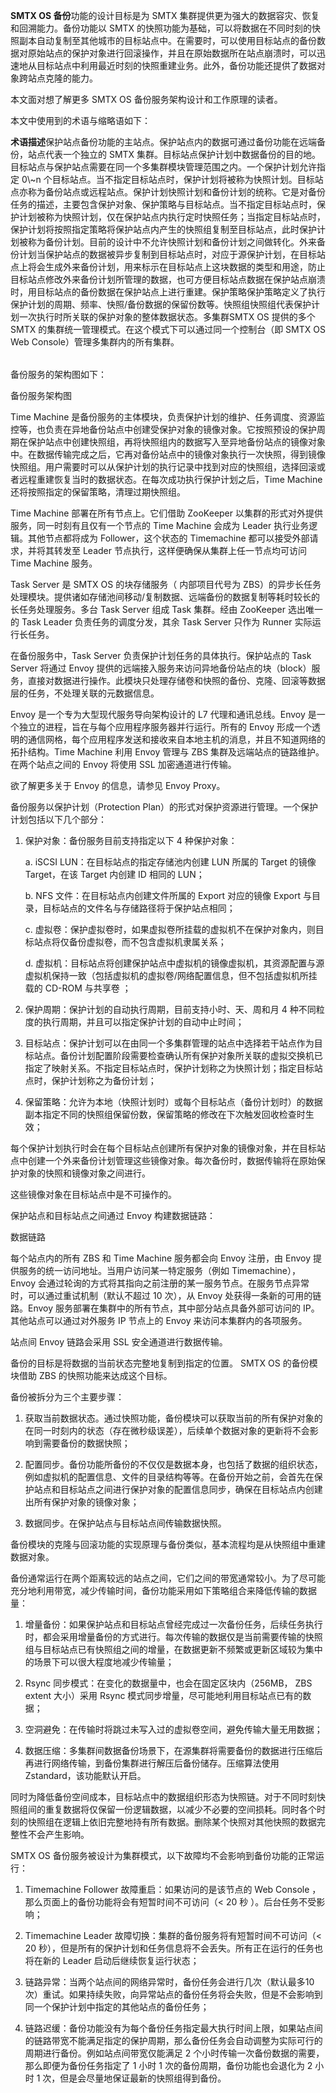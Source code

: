 <?xml version="1.0" encoding="UTF-8"?><?workdir /C:\Users\Admin\AppData\Local\Temp\temp20190704162511498?><?workdir-uri file:/C:/Users/Admin/AppData/Local/Temp/temp20190704162511498/?><?path2project ..\..\..\?><?path2project-uri ../../../?><?path2rootmap-uri ../../../?><topic xmlns:ditaarch="http://dita.oasis-open.org/architecture/2005/" xmlns:dita-ot="http://dita-ot.sourceforge.net/ns/201007/dita-ot" class="- topic/topic " ditaarch:DITAArchVersion="1.2" domains="(topic hi-d) (topic ut-d) (topic indexing-d) (topic hazard-d) (topic abbrev-d) (topic pr-d) (topic sw-d) (topic ui-d)" id="概述" xtrf="file:/d:/safehaven/content/concepts/backup-service-white-paper/backup-service-wp.md" xtrc="topic:1;182:3"><title class="- topic/title " xtrf="file:/d:/safehaven/content/concepts/backup-service-white-paper/backup-service-wp.md" xtrc="title:1;182:3">概述</title><prolog class="- topic/prolog " xtrf="file:/d:/safehaven/content/concepts/backup-service-white-paper/backup-service-wp.md" xtrc="prolog:1;182:3"><data class="- topic/data " name="BookShowToc" value="false" xtrf="file:/d:/safehaven/content/concepts/backup-service-white-paper/backup-service-wp.md" xtrc="data:1;182:3"/><data class="- topic/data " name="alias" value="[/concepts/backup-service-white-paper.md]" xtrf="file:/d:/safehaven/content/concepts/backup-service-white-paper/backup-service-wp.md" xtrc="data:2;182:3"/><data class="- topic/data " name="title" value="SMTX OS 备份服务白皮书" xtrf="file:/d:/safehaven/content/concepts/backup-service-white-paper/backup-service-wp.md" xtrc="data:3;182:3"/></prolog><body class="- topic/body " xtrf="file:/d:/safehaven/content/concepts/backup-service-white-paper/backup-service-wp.md" xtrc="body:1;182:3"><p class="- topic/p " xtrf="file:/d:/safehaven/content/concepts/backup-service-white-paper/backup-service-wp.md" xtrc="p:1;182:3"><b class="+ topic/ph hi-d/b " xtrf="file:/d:/safehaven/content/concepts/backup-service-white-paper/backup-service-wp.md" xtrc="b:1;182:3">SMTX OS 备份</b>功能的设计目标是为 SMTX 集群提供更为强大的数据容灾、恢复和回溯能力。备份功能以 SMTX 的快照功能为基础，可以将数据在不同时刻的快照副本自动复制至其他城市的目标站点中。在需要时，可以使用目标站点的备份数据对原始站点的保护对象进行回滚操作，并且在原始数据所在站点崩溃时，可以迅速地从目标站点中利用最近时刻的快照重建业务。此外，备份功能还提供了数据对象跨站点克隆的能力。</p></body><topic class="- topic/topic " ditaarch:DITAArchVersion="1.2" domains="(topic hi-d) (topic ut-d) (topic indexing-d) (topic hazard-d) (topic abbrev-d) (topic pr-d) (topic sw-d) (topic ui-d)" id="目标读者" xtrf="file:/d:/safehaven/content/concepts/backup-service-white-paper/backup-service-wp.md" xtrc="topic:2;182:3"><title class="- topic/title " xtrf="file:/d:/safehaven/content/concepts/backup-service-white-paper/backup-service-wp.md" xtrc="title:2;182:3">目标读者</title><body class="- topic/body " xtrf="file:/d:/safehaven/content/concepts/backup-service-white-paper/backup-service-wp.md" xtrc="body:2;182:3"><p class="- topic/p " xtrf="file:/d:/safehaven/content/concepts/backup-service-white-paper/backup-service-wp.md" xtrc="p:2;182:3">本文面对想了解更多 SMTX OS 备份服务架构设计和工作原理的读者。</p></body></topic><topic class="- topic/topic " ditaarch:DITAArchVersion="1.2" domains="(topic hi-d) (topic ut-d) (topic indexing-d) (topic hazard-d) (topic abbrev-d) (topic pr-d) (topic sw-d) (topic ui-d)" id="术语及缩略语" xtrf="file:/d:/safehaven/content/concepts/backup-service-white-paper/backup-service-wp.md" xtrc="topic:3;182:3"><title class="- topic/title " xtrf="file:/d:/safehaven/content/concepts/backup-service-white-paper/backup-service-wp.md" xtrc="title:3;182:3">术语及缩略语</title><body class="- topic/body " xtrf="file:/d:/safehaven/content/concepts/backup-service-white-paper/backup-service-wp.md" xtrc="body:3;182:3"><p class="- topic/p " xtrf="file:/d:/safehaven/content/concepts/backup-service-white-paper/backup-service-wp.md" xtrc="p:3;182:3">本文中使用到的术语与缩略语如下：</p><table class="- topic/table " xtrf="file:/d:/safehaven/content/concepts/backup-service-white-paper/backup-service-wp.md" xtrc="table:1;182:3"><tgroup class="- topic/tgroup " cols="2" xtrf="file:/d:/safehaven/content/concepts/backup-service-white-paper/backup-service-wp.md" xtrc="tgroup:1;182:3"><colspec class="- topic/colspec " colname="col1" xtrf="file:/d:/safehaven/content/concepts/backup-service-white-paper/backup-service-wp.md" xtrc="colspec:1;182:3"/><colspec class="- topic/colspec " colname="col2" xtrf="file:/d:/safehaven/content/concepts/backup-service-white-paper/backup-service-wp.md" xtrc="colspec:2;182:3"/><thead class="- topic/thead " xtrf="file:/d:/safehaven/content/concepts/backup-service-white-paper/backup-service-wp.md" xtrc="thead:1;182:3"><row class="- topic/row " xtrf="file:/d:/safehaven/content/concepts/backup-service-white-paper/backup-service-wp.md" xtrc="row:1;182:3"><entry class="- topic/entry " align="left" xtrf="file:/d:/safehaven/content/concepts/backup-service-white-paper/backup-service-wp.md" xtrc="entry:1;182:3"><b class="+ topic/ph hi-d/b " xtrf="file:/d:/safehaven/content/concepts/backup-service-white-paper/backup-service-wp.md" xtrc="b:2;182:3">术语</b></entry><entry class="- topic/entry " align="left" xtrf="file:/d:/safehaven/content/concepts/backup-service-white-paper/backup-service-wp.md" xtrc="entry:2;182:3"><b class="+ topic/ph hi-d/b " xtrf="file:/d:/safehaven/content/concepts/backup-service-white-paper/backup-service-wp.md" xtrc="b:3;182:3">描述</b></entry></row></thead><tbody class="- topic/tbody " xtrf="file:/d:/safehaven/content/concepts/backup-service-white-paper/backup-service-wp.md" xtrc="tbody:1;182:3"><row class="- topic/row " xtrf="file:/d:/safehaven/content/concepts/backup-service-white-paper/backup-service-wp.md" xtrc="row:2;182:3"><entry class="- topic/entry " align="left" xtrf="file:/d:/safehaven/content/concepts/backup-service-white-paper/backup-service-wp.md" xtrc="entry:3;182:3">保护站点</entry><entry class="- topic/entry " align="left" xtrf="file:/d:/safehaven/content/concepts/backup-service-white-paper/backup-service-wp.md" xtrc="entry:4;182:3">备份功能的主站点。保护站点内的数据可通过备份功能在远端备份，站点代表一个独立的 SMTX 集群。</entry></row><row class="- topic/row " xtrf="file:/d:/safehaven/content/concepts/backup-service-white-paper/backup-service-wp.md" xtrc="row:3;182:3"><entry class="- topic/entry " align="left" xtrf="file:/d:/safehaven/content/concepts/backup-service-white-paper/backup-service-wp.md" xtrc="entry:5;182:3">目标站点</entry><entry class="- topic/entry " align="left" xtrf="file:/d:/safehaven/content/concepts/backup-service-white-paper/backup-service-wp.md" xtrc="entry:6;182:3">保护计划中数据备份的目的地。目标站点与保护站点需要在同一个多集群模块管理范围之内。一个保护计划允许指定 0\~n 个目标站点。当不指定目标站点时，保护计划将被称为快照计划。目标站点亦称为备份站点或远程站点。</entry></row><row class="- topic/row " xtrf="file:/d:/safehaven/content/concepts/backup-service-white-paper/backup-service-wp.md" xtrc="row:4;182:3"><entry class="- topic/entry " align="left" xtrf="file:/d:/safehaven/content/concepts/backup-service-white-paper/backup-service-wp.md" xtrc="entry:7;182:3">保护计划</entry><entry class="- topic/entry " align="left" xtrf="file:/d:/safehaven/content/concepts/backup-service-white-paper/backup-service-wp.md" xtrc="entry:8;182:3">快照计划和备份计划的统称。它是对备份任务的描述，主要包含保护对象、保护策略与目标站点。当不指定目标站点时，保护计划被称为快照计划，仅在保护站点内执行定时快照任务；当指定目标站点时，保护计划将按照指定策略将保护站点内产生的快照组复制至目标站点，此时保护计划被称为备份计划。目前的设计中不允许快照计划和备份计划之间做转化。</entry></row><row class="- topic/row " xtrf="file:/d:/safehaven/content/concepts/backup-service-white-paper/backup-service-wp.md" xtrc="row:5;182:3"><entry class="- topic/entry " align="left" xtrf="file:/d:/safehaven/content/concepts/backup-service-white-paper/backup-service-wp.md" xtrc="entry:9;182:3">外来备份计划</entry><entry class="- topic/entry " align="left" xtrf="file:/d:/safehaven/content/concepts/backup-service-white-paper/backup-service-wp.md" xtrc="entry:10;182:3">当保护站点的数据被异步复制到目标站点时，对应于源保护计划，在目标站点上将会生成外来备份计划，用来标示在目标站点上这块数据的类型和用途，防止目标站点修改外来备份计划所管理的数据，也可方便目标站点数据在保护站点崩溃时，用目标站点的备份数据在保护站点上进行重建。</entry></row><row class="- topic/row " xtrf="file:/d:/safehaven/content/concepts/backup-service-white-paper/backup-service-wp.md" xtrc="row:6;182:3"><entry class="- topic/entry " align="left" xtrf="file:/d:/safehaven/content/concepts/backup-service-white-paper/backup-service-wp.md" xtrc="entry:11;182:3">保护策略</entry><entry class="- topic/entry " align="left" xtrf="file:/d:/safehaven/content/concepts/backup-service-white-paper/backup-service-wp.md" xtrc="entry:12;182:3">保护策略定义了执行保护计划的周期、频率、快照/备份数据的保留份数等。</entry></row><row class="- topic/row " xtrf="file:/d:/safehaven/content/concepts/backup-service-white-paper/backup-service-wp.md" xtrc="row:7;182:3"><entry class="- topic/entry " align="left" xtrf="file:/d:/safehaven/content/concepts/backup-service-white-paper/backup-service-wp.md" xtrc="entry:13;182:3">快照组</entry><entry class="- topic/entry " align="left" xtrf="file:/d:/safehaven/content/concepts/backup-service-white-paper/backup-service-wp.md" xtrc="entry:14;182:3">快照组代表保护计划一次执行时所关联的保护对象的整体数据状态。</entry></row><row class="- topic/row " xtrf="file:/d:/safehaven/content/concepts/backup-service-white-paper/backup-service-wp.md" xtrc="row:8;182:3"><entry class="- topic/entry " align="left" xtrf="file:/d:/safehaven/content/concepts/backup-service-white-paper/backup-service-wp.md" xtrc="entry:15;182:3">多集群</entry><entry class="- topic/entry " align="left" xtrf="file:/d:/safehaven/content/concepts/backup-service-white-paper/backup-service-wp.md" xtrc="entry:16;182:3">SMTX OS 提供的多个 SMTX 的集群统一管理模式。在这个模式下可以通过同一个控制台（即 SMTX OS Web Console）管理多集群内的所有集群。</entry></row></tbody></tgroup></table></body></topic><topic class="- topic/topic " ditaarch:DITAArchVersion="1.2" domains="(topic hi-d) (topic ut-d) (topic indexing-d) (topic hazard-d) (topic abbrev-d) (topic pr-d) (topic sw-d) (topic ui-d)" id="架构与核心组件" xtrf="file:/d:/safehaven/content/concepts/backup-service-white-paper/backup-service-wp.md" xtrc="topic:4;182:3"><title class="- topic/title " xtrf="file:/d:/safehaven/content/concepts/backup-service-white-paper/backup-service-wp.md" xtrc="title:4;182:3">架构与核心组件</title><body class="- topic/body " xtrf="file:/d:/safehaven/content/concepts/backup-service-white-paper/backup-service-wp.md" xtrc="body:4;182:3"><p class="- topic/p " xtrf="file:/d:/safehaven/content/concepts/backup-service-white-paper/backup-service-wp.md" xtrc="p:4;182:3">备份服务的架构图如下：</p><image class="- topic/image " href="f87caa271d496a4986947cfc7bf4bfca419fa0a5.jpg" placement="break" xtrf="file:/d:/safehaven/content/concepts/backup-service-white-paper/backup-service-wp.md" xtrc="image:1;182:3"><alt class="- topic/alt " xtrf="file:/d:/safehaven/content/concepts/backup-service-white-paper/backup-service-wp.md" xtrc="alt:1;182:3">备份服务架构图</alt></image></body><topic class="- topic/topic " ditaarch:DITAArchVersion="1.2" domains="(topic hi-d) (topic ut-d) (topic indexing-d) (topic hazard-d) (topic abbrev-d) (topic pr-d) (topic sw-d) (topic ui-d)" id="time-machine" xtrf="file:/d:/safehaven/content/concepts/backup-service-white-paper/backup-service-wp.md" xtrc="topic:5;182:3"><title class="- topic/title " xtrf="file:/d:/safehaven/content/concepts/backup-service-white-paper/backup-service-wp.md" xtrc="title:5;182:3">Time Machine</title><body class="- topic/body " xtrf="file:/d:/safehaven/content/concepts/backup-service-white-paper/backup-service-wp.md" xtrc="body:5;182:3"><p class="- topic/p " xtrf="file:/d:/safehaven/content/concepts/backup-service-white-paper/backup-service-wp.md" xtrc="p:5;182:3">Time Machine 是备份服务的主体模块，负责保护计划的维护、任务调度、资源监控等，也负责在异地备份站点中创建受保护对象的镜像对象。它按照预设的保护周期在保护站点中创建快照组，再将快照组内的数据写入至异地备份站点的镜像对象中。在数据传输完成之后，它再对备份站点中的镜像对象执行一次快照，得到镜像快照组。用户需要时可以从保护计划的执行记录中找到对应的快照组，选择回滚或者远程重建恢复当时的数据状态。在每次成功执行保护计划之后，Time Machine 还将按照指定的保留策略，清理过期快照组。</p><p class="- topic/p " xtrf="file:/d:/safehaven/content/concepts/backup-service-white-paper/backup-service-wp.md" xtrc="p:6;182:3">Time Machine 部署在所有节点上。它们借助 ZooKeeper 以集群的形式对外提供服务，同一时刻有且仅有一个节点的 Time Machine 会成为 Leader 执行业务逻辑。其他节点都将成为 Follower，这个状态的 Timemachine 都可以接受外部请求，并将其转发至 Leader 节点执行，这样便确保从集群上任一节点均可访问 Time Machine 服务。</p></body></topic><topic class="- topic/topic " ditaarch:DITAArchVersion="1.2" domains="(topic hi-d) (topic ut-d) (topic indexing-d) (topic hazard-d) (topic abbrev-d) (topic pr-d) (topic sw-d) (topic ui-d)" id="task-server" xtrf="file:/d:/safehaven/content/concepts/backup-service-white-paper/backup-service-wp.md" xtrc="topic:6;182:3"><title class="- topic/title " xtrf="file:/d:/safehaven/content/concepts/backup-service-white-paper/backup-service-wp.md" xtrc="title:6;182:3">Task Server</title><body class="- topic/body " xtrf="file:/d:/safehaven/content/concepts/backup-service-white-paper/backup-service-wp.md" xtrc="body:6;182:3"><p class="- topic/p " xtrf="file:/d:/safehaven/content/concepts/backup-service-white-paper/backup-service-wp.md" xtrc="p:7;182:3">Task Server 是 SMTX OS 的块存储服务（ 内部项目代号为 ZBS）的异步长任务处理模块。提供诸如存储池间移动/复制数据、远端备份的数据复制等耗时较长的长任务处理服务。多台 Task Server 组成 Task 集群。经由 ZooKeeper 选出唯一的 Task Leader 负责任务的调度分发，其余 Task Server 只作为 Runner 实际运行长任务。</p><p class="- topic/p " xtrf="file:/d:/safehaven/content/concepts/backup-service-white-paper/backup-service-wp.md" xtrc="p:8;182:3">在备份服务中，Task Server 负责保护计划任务的具体执行。保护站点的 Task Server 将通过 Envoy 提供的远端接入服务来访问异地备份站点的块（block）服务，直接对数据进行操作。此模块只处理存储卷和快照的备份、克隆、回滚等数据层的任务，不处理关联的元数据信息。</p></body></topic><topic class="- topic/topic " ditaarch:DITAArchVersion="1.2" domains="(topic hi-d) (topic ut-d) (topic indexing-d) (topic hazard-d) (topic abbrev-d) (topic pr-d) (topic sw-d) (topic ui-d)" id="envoy" xtrf="file:/d:/safehaven/content/concepts/backup-service-white-paper/backup-service-wp.md" xtrc="topic:7;182:3"><title class="- topic/title " xtrf="file:/d:/safehaven/content/concepts/backup-service-white-paper/backup-service-wp.md" xtrc="title:7;182:3">Envoy</title><body class="- topic/body " xtrf="file:/d:/safehaven/content/concepts/backup-service-white-paper/backup-service-wp.md" xtrc="body:7;182:3"><p class="- topic/p " xtrf="file:/d:/safehaven/content/concepts/backup-service-white-paper/backup-service-wp.md" xtrc="p:9;182:3">Envoy 是一个专为大型现代服务导向架构设计的 L7 代理和通讯总线。Envoy 是一个独立的进程，旨在与每个应用程序服务器并行运行。所有的 Envoy 形成一个透明的通信网格，每个应用程序发送和接收来自本地主机的消息，并且不知道网络的拓扑结构。Time Machine 利用 Envoy 管理与 ZBS 集群及远端站点的链路维护。在两个站点之间的 Envoy 将使用 SSL 加密通道进行传输。</p><p class="- topic/p " xtrf="file:/d:/safehaven/content/concepts/backup-service-white-paper/backup-service-wp.md" xtrc="p:10;182:3">欲了解更多关于 Envoy 的信息，请参见 <xref class="- topic/xref " href="https://www.envoyproxy.io/" format="html" scope="external" xtrf="file:/d:/safehaven/content/concepts/backup-service-white-paper/backup-service-wp.md" xtrc="xref:1;182:3">Envoy Proxy</xref>。</p></body></topic></topic><topic class="- topic/topic " ditaarch:DITAArchVersion="1.2" domains="(topic hi-d) (topic ut-d) (topic indexing-d) (topic hazard-d) (topic abbrev-d) (topic pr-d) (topic sw-d) (topic ui-d)" id="保护计划" xtrf="file:/d:/safehaven/content/concepts/backup-service-white-paper/backup-service-wp.md" xtrc="topic:8;182:3"><title class="- topic/title " xtrf="file:/d:/safehaven/content/concepts/backup-service-white-paper/backup-service-wp.md" xtrc="title:8;182:3">保护计划</title><body class="- topic/body " xtrf="file:/d:/safehaven/content/concepts/backup-service-white-paper/backup-service-wp.md" xtrc="body:8;182:3"><p class="- topic/p " xtrf="file:/d:/safehaven/content/concepts/backup-service-white-paper/backup-service-wp.md" xtrc="p:11;182:3">备份服务以保护计划（Protection Plan）的形式对保护资源进行管理。一个保护计划包括以下几个部分：</p><ol class="- topic/ol " xtrf="file:/d:/safehaven/content/concepts/backup-service-white-paper/backup-service-wp.md" xtrc="ol:1;182:3"><li class="- topic/li " xtrf="file:/d:/safehaven/content/concepts/backup-service-white-paper/backup-service-wp.md" xtrc="li:1;182:3"><p class="- topic/p " xtrf="file:/d:/safehaven/content/concepts/backup-service-white-paper/backup-service-wp.md" xtrc="p:12;182:3">保护对象：备份服务目前支持指定以下 4 种保护对象：</p><p class="- topic/p " xtrf="file:/d:/safehaven/content/concepts/backup-service-white-paper/backup-service-wp.md" xtrc="p:13;182:3">a.  iSCSI LUN：在目标站点的指定存储池内创建 LUN 所属的 Target 的镜像 Target，在该 Target 内创建 ID 相同的 LUN；</p><p class="- topic/p " xtrf="file:/d:/safehaven/content/concepts/backup-service-white-paper/backup-service-wp.md" xtrc="p:14;182:3">b.  NFS 文件：在目标站点内创建文件所属的 Export 对应的镜像 Export 与目录，目标站点的文件名与存储路径将于保护站点相同；</p><p class="- topic/p " xtrf="file:/d:/safehaven/content/concepts/backup-service-white-paper/backup-service-wp.md" xtrc="p:15;182:3">c.  虚拟卷：保护虚拟卷时，如果虚拟卷所挂载的虚拟机不在保护对象内，则目标站点将仅备份虚拟卷，而不包含虚拟机隶属关系；</p><p class="- topic/p " xtrf="file:/d:/safehaven/content/concepts/backup-service-white-paper/backup-service-wp.md" xtrc="p:16;182:3">d.  虚拟机：目标站点将创建保护站点中虚拟机的镜像虚拟机，其资源配置与源虚拟机保持一致（包括虚拟机的虚拟卷/网络配置信息，但不包括虚拟机所挂载的 CD-ROM 与共享卷 ；</p></li><li class="- topic/li " xtrf="file:/d:/safehaven/content/concepts/backup-service-white-paper/backup-service-wp.md" xtrc="li:2;182:3"><p class="- topic/p " xtrf="file:/d:/safehaven/content/concepts/backup-service-white-paper/backup-service-wp.md" xtrc="p:17;182:3">保护周期：保护计划的自动执行周期，目前支持小时、天、周和月 4 种不同粒度的执行周期，并且可以指定保护计划的自动中止时间；</p></li><li class="- topic/li " xtrf="file:/d:/safehaven/content/concepts/backup-service-white-paper/backup-service-wp.md" xtrc="li:3;182:3"><p class="- topic/p " xtrf="file:/d:/safehaven/content/concepts/backup-service-white-paper/backup-service-wp.md" xtrc="p:18;182:3">目标站点：保护计划可以在由同一个多集群管理的站点中选择若干站点作为目标站点。备份计划配置阶段需要检查确认所有保护对象所关联的虚拟交换机已指定了映射关系。不指定目标站点时，保护计划称之为快照计划；指定目标站点时，保护计划称之为备份计划；</p></li><li class="- topic/li " xtrf="file:/d:/safehaven/content/concepts/backup-service-white-paper/backup-service-wp.md" xtrc="li:4;182:3"><p class="- topic/p " xtrf="file:/d:/safehaven/content/concepts/backup-service-white-paper/backup-service-wp.md" xtrc="p:19;182:3">保留策略：允许为本地（快照计划时）或每个目标站点（备份计划时）的数据副本指定不同的快照组保留份数，保留策略的修改在下次触发回收检查时生效；</p></li></ol><p class="- topic/p " xtrf="file:/d:/safehaven/content/concepts/backup-service-white-paper/backup-service-wp.md" xtrc="p:20;182:3">每个保护计划执行时会在每个目标站点创建所有保护对象的镜像对象，并在目标站点中创建一个外来备份计划管理这些镜像对象。每次备份时，数据传输将在原始保护对象的快照和镜像对象之间进行。</p><p class="- topic/p " xtrf="file:/d:/safehaven/content/concepts/backup-service-white-paper/backup-service-wp.md" xtrc="p:21;182:3">这些镜像对象在目标站点中是不可操作的。</p></body></topic><topic class="- topic/topic " ditaarch:DITAArchVersion="1.2" domains="(topic hi-d) (topic ut-d) (topic indexing-d) (topic hazard-d) (topic abbrev-d) (topic pr-d) (topic sw-d) (topic ui-d)" id="数据链路" xtrf="file:/d:/safehaven/content/concepts/backup-service-white-paper/backup-service-wp.md" xtrc="topic:9;182:3"><title class="- topic/title " xtrf="file:/d:/safehaven/content/concepts/backup-service-white-paper/backup-service-wp.md" xtrc="title:9;182:3">数据链路</title><body class="- topic/body " xtrf="file:/d:/safehaven/content/concepts/backup-service-white-paper/backup-service-wp.md" xtrc="body:9;182:3"><p class="- topic/p " xtrf="file:/d:/safehaven/content/concepts/backup-service-white-paper/backup-service-wp.md" xtrc="p:22;182:3">保护站点和目标站点之间通过 Envoy 构建数据链路：</p><image class="- topic/image " href="552774eacc09e0220eb9a75f63809b2924482bd0.png" placement="break" xtrf="file:/d:/safehaven/content/concepts/backup-service-white-paper/backup-service-wp.md" xtrc="image:2;182:3"><alt class="- topic/alt " xtrf="file:/d:/safehaven/content/concepts/backup-service-white-paper/backup-service-wp.md" xtrc="alt:2;182:3">数据链路</alt></image><p class="- topic/p " xtrf="file:/d:/safehaven/content/concepts/backup-service-white-paper/backup-service-wp.md" xtrc="p:23;182:3">每个站点内的所有 ZBS 和 Time Machine 服务都会向 Envoy 注册，由 Envoy 提供服务的统一访问地址。当用户访问某一特定服务（例如 Timemachine），Envoy 会通过轮询的方式将其指向之前注册的某一服务节点。在服务节点异常时，可以通过重试机制（默认不超过 10 次），从 Envoy 处获得一条新的可用的链路。Envoy 服务部署在集群中的所有节点，其中部分站点具备外部可访问的 IP。其他站点可以通过对外服务 IP 节点上的 Envoy 来访问本集群内的各项服务。</p><p class="- topic/p " xtrf="file:/d:/safehaven/content/concepts/backup-service-white-paper/backup-service-wp.md" xtrc="p:24;182:3">站点间 Envoy 链路会采用 SSL 安全通道进行数据传输。</p></body></topic><topic class="- topic/topic " ditaarch:DITAArchVersion="1.2" domains="(topic hi-d) (topic ut-d) (topic indexing-d) (topic hazard-d) (topic abbrev-d) (topic pr-d) (topic sw-d) (topic ui-d)" id="工作原理" xtrf="file:/d:/safehaven/content/concepts/backup-service-white-paper/backup-service-wp.md" xtrc="topic:10;182:3"><title class="- topic/title " xtrf="file:/d:/safehaven/content/concepts/backup-service-white-paper/backup-service-wp.md" xtrc="title:10;182:3">工作原理</title><body class="- topic/body " xtrf="file:/d:/safehaven/content/concepts/backup-service-white-paper/backup-service-wp.md" xtrc="body:10;182:3"/><topic class="- topic/topic " ditaarch:DITAArchVersion="1.2" domains="(topic hi-d) (topic ut-d) (topic indexing-d) (topic hazard-d) (topic abbrev-d) (topic pr-d) (topic sw-d) (topic ui-d)" id="基本原理" xtrf="file:/d:/safehaven/content/concepts/backup-service-white-paper/backup-service-wp.md" xtrc="topic:11;182:3"><title class="- topic/title " xtrf="file:/d:/safehaven/content/concepts/backup-service-white-paper/backup-service-wp.md" xtrc="title:11;182:3">基本原理</title><body class="- topic/body " xtrf="file:/d:/safehaven/content/concepts/backup-service-white-paper/backup-service-wp.md" xtrc="body:11;182:3"><p class="- topic/p " xtrf="file:/d:/safehaven/content/concepts/backup-service-white-paper/backup-service-wp.md" xtrc="p:25;182:3">备份的目标是将数据的当前状态完整地复制到指定的位置。 SMTX OS 的备份模块借助 ZBS 的快照功能来达成这个目标。</p><p class="- topic/p " xtrf="file:/d:/safehaven/content/concepts/backup-service-white-paper/backup-service-wp.md" xtrc="p:26;182:3">备份被拆分为三个主要步骤：</p><ol class="- topic/ol " xtrf="file:/d:/safehaven/content/concepts/backup-service-white-paper/backup-service-wp.md" xtrc="ol:2;182:3"><li class="- topic/li " xtrf="file:/d:/safehaven/content/concepts/backup-service-white-paper/backup-service-wp.md" xtrc="li:5;182:3"><p class="- topic/p " xtrf="file:/d:/safehaven/content/concepts/backup-service-white-paper/backup-service-wp.md" xtrc="p:27;182:3">获取当前数据状态。通过快照功能，备份模块可以获取当前的所有保护对象的在同一时刻内的状态（存在微秒级误差），后续单个数据对象的更新将不会影响到需要备份的数据快照；</p></li><li class="- topic/li " xtrf="file:/d:/safehaven/content/concepts/backup-service-white-paper/backup-service-wp.md" xtrc="li:6;182:3"><p class="- topic/p " xtrf="file:/d:/safehaven/content/concepts/backup-service-white-paper/backup-service-wp.md" xtrc="p:28;182:3">配置同步。备份功能所备份的不仅仅是数据本身，也包括了数据的组织状态，例如虚拟机的配置信息、文件的目录结构等等。在备份开始之前，会首先在保护站点和目标站点之间进行保护对象的配置信息同步，确保在目标站点内创建出所有保护对象的镜像对象；</p></li><li class="- topic/li " xtrf="file:/d:/safehaven/content/concepts/backup-service-white-paper/backup-service-wp.md" xtrc="li:7;182:3"><p class="- topic/p " xtrf="file:/d:/safehaven/content/concepts/backup-service-white-paper/backup-service-wp.md" xtrc="p:29;182:3">数据同步。在保护站点与目标站点间传输数据快照。</p></li></ol><p class="- topic/p " xtrf="file:/d:/safehaven/content/concepts/backup-service-white-paper/backup-service-wp.md" xtrc="p:30;182:3">备份模块的克隆与回滚功能的实现原理与备份类似，基本流程均是从快照组中重建数据对象。</p></body></topic><topic class="- topic/topic " ditaarch:DITAArchVersion="1.2" domains="(topic hi-d) (topic ut-d) (topic indexing-d) (topic hazard-d) (topic abbrev-d) (topic pr-d) (topic sw-d) (topic ui-d)" id="传输速率与空间优化" xtrf="file:/d:/safehaven/content/concepts/backup-service-white-paper/backup-service-wp.md" xtrc="topic:12;182:3"><title class="- topic/title " xtrf="file:/d:/safehaven/content/concepts/backup-service-white-paper/backup-service-wp.md" xtrc="title:12;182:3">传输速率与空间优化</title><body class="- topic/body " xtrf="file:/d:/safehaven/content/concepts/backup-service-white-paper/backup-service-wp.md" xtrc="body:12;182:3"><p class="- topic/p " xtrf="file:/d:/safehaven/content/concepts/backup-service-white-paper/backup-service-wp.md" xtrc="p:31;182:3">备份通常运行在两个距离较远的站点之间，它们之间的带宽通常较小。为了尽可能充分地利用带宽，减少传输时间，备份功能采用如下策略组合来降低传输的数据量：</p><ol class="- topic/ol " xtrf="file:/d:/safehaven/content/concepts/backup-service-white-paper/backup-service-wp.md" xtrc="ol:3;182:3"><li class="- topic/li " xtrf="file:/d:/safehaven/content/concepts/backup-service-white-paper/backup-service-wp.md" xtrc="li:8;182:3"><p class="- topic/p " xtrf="file:/d:/safehaven/content/concepts/backup-service-white-paper/backup-service-wp.md" xtrc="p:32;182:3">增量备份：如果保护站点和目标站点曾经完成过一次备份任务，后续任务执行时，都会采用增量备份的方式进行。每次传输的数据仅是当前需要传输的快照组与目标站点已有快照组之间的增量，在数据更新不频繁或更新区域较为集中的场景下可以很大程度地减少传输量；</p></li><li class="- topic/li " xtrf="file:/d:/safehaven/content/concepts/backup-service-white-paper/backup-service-wp.md" xtrc="li:9;182:3"><p class="- topic/p " xtrf="file:/d:/safehaven/content/concepts/backup-service-white-paper/backup-service-wp.md" xtrc="p:33;182:3">Rsync 同步模式：在变化的数据量中，也会在固定区块内（256MB， ZBS extent 大小）采用 Rsync 模式同步增量，尽可能地利用目标站点已有的数据；</p></li><li class="- topic/li " xtrf="file:/d:/safehaven/content/concepts/backup-service-white-paper/backup-service-wp.md" xtrc="li:10;182:3"><p class="- topic/p " xtrf="file:/d:/safehaven/content/concepts/backup-service-white-paper/backup-service-wp.md" xtrc="p:34;182:3">空洞避免：在传输时将跳过未写入过的虚拟卷空间，避免传输大量无用数据；</p></li><li class="- topic/li " xtrf="file:/d:/safehaven/content/concepts/backup-service-white-paper/backup-service-wp.md" xtrc="li:11;182:3"><p class="- topic/p " xtrf="file:/d:/safehaven/content/concepts/backup-service-white-paper/backup-service-wp.md" xtrc="p:35;182:3">数据压缩：多集群间数据备份场景下，在源集群将需要备份的数据进行压缩后再进行网络传输，到备份集群进行解压后备份储存。压缩算法使用 Zstandard，该功能默认开启。</p></li></ol><p class="- topic/p " xtrf="file:/d:/safehaven/content/concepts/backup-service-white-paper/backup-service-wp.md" xtrc="p:36;182:3">同时为降低备份空间成本，目标站点中的数据组织形态为快照链。对于不同时刻快照组间的重复数据将仅保留一份逻辑数据，以减少不必要的空间损耗。同时各个时刻的快照组在逻辑上依旧完整地持有所有数据。删除某个快照对其他快照的数据完整性不会产生影响。</p></body></topic></topic><topic class="- topic/topic " ditaarch:DITAArchVersion="1.2" domains="(topic hi-d) (topic ut-d) (topic indexing-d) (topic hazard-d) (topic abbrev-d) (topic pr-d) (topic sw-d) (topic ui-d)" id="高可靠与高可用" xtrf="file:/d:/safehaven/content/concepts/backup-service-white-paper/backup-service-wp.md" xtrc="topic:13;182:3"><title class="- topic/title " xtrf="file:/d:/safehaven/content/concepts/backup-service-white-paper/backup-service-wp.md" xtrc="title:13;182:3">高可靠与高可用</title><body class="- topic/body " xtrf="file:/d:/safehaven/content/concepts/backup-service-white-paper/backup-service-wp.md" xtrc="body:13;182:3"><p class="- topic/p " xtrf="file:/d:/safehaven/content/concepts/backup-service-white-paper/backup-service-wp.md" xtrc="p:37;182:3">SMTX OS 备份服务被设计为集群模式，以下故障均不会影响到备份功能的正常运行：</p><ol class="- topic/ol " xtrf="file:/d:/safehaven/content/concepts/backup-service-white-paper/backup-service-wp.md" xtrc="ol:4;182:3"><li class="- topic/li " xtrf="file:/d:/safehaven/content/concepts/backup-service-white-paper/backup-service-wp.md" xtrc="li:12;182:3"><p class="- topic/p " xtrf="file:/d:/safehaven/content/concepts/backup-service-white-paper/backup-service-wp.md" xtrc="p:38;182:3">Timemachine Follower 故障重启：如果访问的是该节点的 Web Console ，那么页面上的备份功能将会有短暂时间不可访问（&lt; 20 秒 ）。后台任务不受影响；</p></li><li class="- topic/li " xtrf="file:/d:/safehaven/content/concepts/backup-service-white-paper/backup-service-wp.md" xtrc="li:13;182:3"><p class="- topic/p " xtrf="file:/d:/safehaven/content/concepts/backup-service-white-paper/backup-service-wp.md" xtrc="p:39;182:3">Timemachine Leader 故障切换：集群的备份服务将有短暂时间不可访问（&lt; 20 秒），但是所有的保护计划和任务信息将不会丢失。所有正在运行的任务也将在新的 Leader 启动后继续恢复运行状态；</p></li><li class="- topic/li " xtrf="file:/d:/safehaven/content/concepts/backup-service-white-paper/backup-service-wp.md" xtrc="li:14;182:3"><p class="- topic/p " xtrf="file:/d:/safehaven/content/concepts/backup-service-white-paper/backup-service-wp.md" xtrc="p:40;182:3">链路异常：当两个站点间的网络异常时，备份任务会进行几次（默认最多10 次）重试。如果持续失败，向异常站点的备份任务将会失败，但是不会影响到同一个保护计划中指定的其他站点的备份任务；</p></li><li class="- topic/li " xtrf="file:/d:/safehaven/content/concepts/backup-service-white-paper/backup-service-wp.md" xtrc="li:15;182:3"><p class="- topic/p " xtrf="file:/d:/safehaven/content/concepts/backup-service-white-paper/backup-service-wp.md" xtrc="p:41;182:3">链路迟缓：备份功能没有为每个备份任务指定最大执行时间上限，如果站点间的链路带宽不能满足指定的保护周期，那么备份任务会自动调整为实际可行的周期进行备份。例如站点间带宽仅能满足 2 个小时传输一次备份数据的需要，那么即便为备份任务指定了 1 小时 1 次的备份周期，备份功能也会退化为 2 小时 1 次，但是会尽量地保证最新的快照组得到备份。</p></li></ol></body></topic></topic>